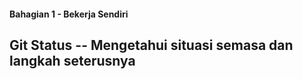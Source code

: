 #### Bahagian 1 - Bekerja Sendiri

## Git Status -- Mengetahui situasi semasa dan langkah seterusnya